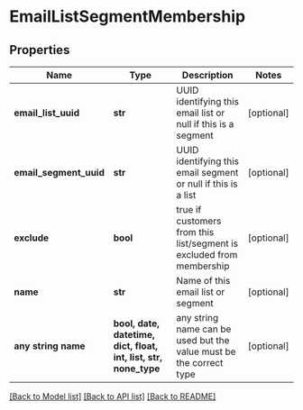 # EmailListSegmentMembership


## Properties
Name | Type | Description | Notes
------------ | ------------- | ------------- | -------------
**email_list_uuid** | **str** | UUID identifying this email list or null if this is a segment | [optional] 
**email_segment_uuid** | **str** | UUID identifying this email segment or null if this is a list | [optional] 
**exclude** | **bool** | true if customers from this list/segment is excluded from membership | [optional] 
**name** | **str** | Name of this email list or segment | [optional] 
**any string name** | **bool, date, datetime, dict, float, int, list, str, none_type** | any string name can be used but the value must be the correct type | [optional]

[[Back to Model list]](../README.md#documentation-for-models) [[Back to API list]](../README.md#documentation-for-api-endpoints) [[Back to README]](../README.md)


